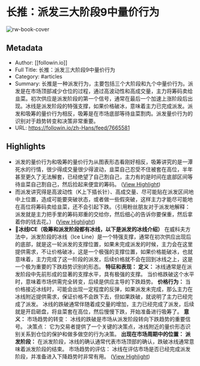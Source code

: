 # 长推：派发三大阶段9中量价行为

![rw-book-cover](https://readwise-assets.s3.amazonaws.com/media/uploaded_book_covers/profile_101759/5b577cba7c63a63920e1794b81fcb271.jpg)

## Metadata
- Author: [[followin.io]]
- Full Title: 长推：派发三大阶段9中量价行为
- Category: #articles
- Summary: 长推是一种派发行为，主要包括三个大阶段和九个中量价行为。派发是在市场顶部减少仓位的过程，通过高波动性和高成交量，主力将筹码卖给韭菜。初次供应是派发阶段的第一个信号，通常在最后一个加速上涨阶段后出现。冰线是派发阶段的特强支撑，如果价格破冰，意味着主力已完成派发。派发和吸筹的量价行为相反，吸筹是在市场底部等待韭菜割肉。派发量价行为的识别对于趋势转变和决策非常重要。
- URL: https://followin.io/zh-Hans/feed/7665581

## Highlights
- 派发的量价行为和吸筹的量价行为从图表形态看刚好相反，吸筹讲究的是一潭死水的行情，很少得成交量很少得波动，韭菜自己忍受不住被套在高位，半年甚至更久了无法解套，已经绝望了自己割自己，主力有的是时间在底部区间等待韭菜自己割自己，然后捡起来便宜的筹码。 ([View Highlight](https://read.readwise.io/read/01hmqpmj8ya8cxbgss0j0vx9jt))
- 而派发讲究得是高波动性（K上下插长针）、高成交量、尽可能贴在派发区间地中上位置，造成可能要突破状态，或者做一些假突破，这样主力才能尽可能地在高位将筹码卖给韭菜，还不会引起下跌。（引用粉丝朋友对于派发地解释：派发就是主力把手里的筹码郑重的交给你，然后细心的告诉你要保重，然后拿着你的钱去花。） ([View Highlight](https://read.readwise.io/read/01hmqpmm9vv3bjxy73q8vc8qyq))
- **🧊冰线ICE（吸筹和派发阶段都有冰线，以下是派发的冰线介绍）**
  在威科夫方法中，派发阶段的冰线（Ice Line）是一个特强支撑，通常在初次供应出现后的底部，就是这一轮派发的支撑位置，如果未完成派发的时候，主力会在这里提供需求，不让价格破冰，这是一个极强的支撑位置，如果价格能破冰，也就意味着，主力完成了这一阶段的派发，后续价格就不会在回到冰线之上，这是一个极为重要的下跌趋势识别的形态。
  **特征和表现：**
  **定义：**
  冰线通常是在派发阶段中先前形成的显著的支撑水平，具有极强的支撑。
  当价格跌破这个水平时，意味着市场供需完全转变，后续是供应主导的下跌趋势。
  **价格行为：**
  当价格接近冰线时，可能会出现一定程度的反弹，如果派发未完成，那么主力在冰线附近提供需求，保证价格不会跌下去，但如果跌破，就说明了主力已经完成了派发。
  冰线的跌破通常伴随着成交量的增加，主力已经完成了派发，后续就是开启砸盘，将韭菜套在高位，然后慢慢下跌，开始准备进行吸筹了。
  **意义：**
  市场趋势的转变：
  冰线的跌破是市场从派发阶段转向下跌趋势的重要信号。
  决策点：
  它为交易者提供了一个关键的决策点，冰线附近的量价形态识别关系到仓位的保护和做多做空的行为决策。
  **出现在市场周期中的位置：**
  **派发阶段：**
  在派发阶段，冰线的确认通常代表市场顶部的确认，跌破冰线通常意味着派发阶段的结束。
  市场趋势的评估：
  冰线在评估市场是否已经完成派发阶段，并准备进入下降趋势时非常有用。 ([View Highlight](https://read.readwise.io/read/01hmqpv5d3k08p0yc6pyfk6znk))
